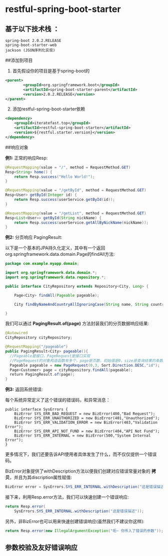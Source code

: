 # restful-spring-boot-starter

## 基于以下技术栈 ：

    spring-boot 2.0.2.RELEASE
    spring-boot-starter-web
    jackson (JSON序列化实现)



##添加到项目

1. 首先假设你的项目是基于spring-boot的

```xml
<parent>
        <groupId>org.springframework.boot</groupId>
        <artifactId>spring-boot-starter-parent</artifactId>
        <version>2.0.2.RELEASE</version>
</parent>
```

2. 添加restful-spring-boot-starter依赖

```xml
<dependency>
    <groupId>iteratefast.top</groupId>
    <artifactId>restful-spring-boot-starter</artifactId>
    <version>${restful.starter.version}</version>
</dependency>
```



##响应对象

**例1:** 正常的响应Resp<T>:

```java
@RequestMapping(value = "/", method = RequestMethod.GET)
Resp<String> home() {
    return Resp.success("Hello World!");
}

@RequestMapping(value = "/getById", method = RequestMethod.GET)
Resp<User> getById(Integer id) {
    return Resp.success(userService.getById(id));
}

@RequestMapping(value = "/getList", method = RequestMethod.GET)
Resp<List<User>> getById(String nickName) {
    return Resp.success(userService.getAllByNickName(nickName));
}
```



**例2:** 分页响应 PagingResult<T>:

以下是一个基本的JPA持久化定义，其中有一个返回org.springframework.data.domain.Page的findAll方法:

```java
package com.example.myapp.domain;

import org.springframework.data.domain.*;
import org.springframework.data.repository.*;

public interface CityRepository extends Repository<City, Long> {

	Page<City> findAll(Pageable pageable);

	City findByNameAndCountryAllIgnoringCase(String name, String country);

}
```

我们可以通过 **PagingResult.of(page)** 方法封装我们的分页数据响应结果:

```java
@Autowired
CityRepository cityRepository;

@RequestMapping("/pageable")
public PagingResult<City> pageable(){
  //Pageable是接口，PageRequest是接口实现
  //PageRequest的对象构造函数有多个，page是页数，初始值是0，size是查询结果的条数，后两个参数参考Sort对象的构造方法
  Pageable pageable = new PageRequest(0,3, Sort.Direction.DESC,"id");
  Page<Customer> page = cityRepository.findAll(pageable);
  return PagingResult.of(page);
}
```

**例3:** 返回系统错误:

每个系统异常定义了这个错误的错误码，和异常消息：

```
public interface SysErrors {
    BizError SYS_ERR_BAD_REQUEST = new BizError(400,"Bad Request");
    BizError SYS_ERR_UNAUTHORIZED = new BizError(401,"Unauthorized");
    BizError SYS_ERR_VALIDATION_ERROR = new BizError(403,"Validation Error");
    BizError SYS_ERR_API_NOT_FUND = new BizError(404,"API Not Fund");
    BizError SYS_ERR_INTERNAL = new BizError(500,"System Internal Error");
}
```

更多情况下，我们还要告诉API使用者具体发生了什么，而不仅仅提供一个错误码。

BizError对象提供了withDescription方法以便我们创建对应错误常量对象的 **拷贝**，并且为其discription属性赋值:

```java
BizError error = SysErrors.SYS_ERR_INTERNAL.withDescription("这是错误描述");
```

接下来，利用Resp.error方法，我们可以快速创建一个错误响应:

```java
return Resp.error(
    SysErrors.SYS_ERR_INTERNAL.withDescription("这是错误描述"));
```

另外，非BizError也可以用来快速创建错误响应(虽然我们不建议你这样):

```java
return Resp.error(new IllegalArgumentException("呃~ 你传入了错误的参数"));
```



## 参数校验及友好错误响应
